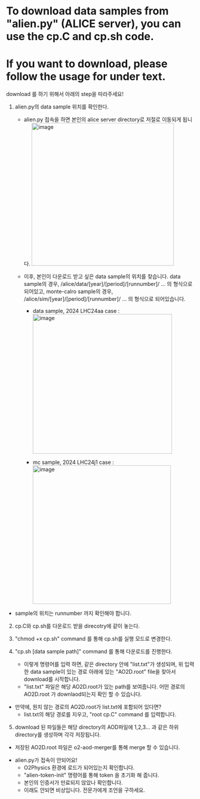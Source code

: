 # To download data samples from "alien.py" (ALICE server), you can use the cp.C and cp.sh code.
# If you want to download, please follow the usage for under text.

download 를 하기 위해서 아래의 step을 따라주세요!

1. alien.py의 data sample 위치를 확인한다.
   - alien.py 접속을 하면 본인의 alice server directory로 저절로 이동되게 됩니다.
     <img width="381" alt="image" src="https://github.com/user-attachments/assets/8edcf626-b5a7-4a7f-b12f-b481906cac48">

   - 이후, 본인이 다운로드 받고 싶은 data sample의 위치를 찾습니다.
     data sample의 경우, /alice/data/[year]/[period]/[runnumber]/ ... 의 형식으로 되어있고,
     monte-calro sample의 경우, /alice/sim/[year]/[period]/[runnumber]/ ... 의 형식으로 되어있습니다.

     * data sample, 2024 LHC24aa case :
       <img width="373" alt="image" src="https://github.com/user-attachments/assets/d555e42f-9e1a-4962-86d7-b81ff97cb9af">

     * mc sample, 2024 LHC24j1 case :
       <img width="370" alt="image" src="https://github.com/user-attachments/assets/98d23246-e2da-4f00-be3e-b3b0a4b2f403">
       
  - sample의 위치는 runnumber 까지 확인해야 합니다.

2. cp.C와 cp.sh를 다운로드 받을 direcotry에 같이 놓는다.

3. "chmod +x cp.sh" command 를 통해 cp.sh를 실행 모드로 변경한다.

4. "cp.sh [data sample path]" command 를 통해 다운로드를 진행한다.
   - 이렇게 명령어를 입력 하면, 같은 directory 안에 "list.txt"가 생성되며, 위 입력한 data sample이 있는 경로 아래에 있는 "AO2D.root" file을 찾아서 download를 시작합니다.
   - "list.txt" 파일은 해당 AO2D.root가 있는 path를 보여줍니다. 어떤 경로의 AO2D.root 가 downlaod되는지 확인 할 수 있습니다.

  * 만약에, 원치 않는 경로의 AO2D.root가 list.txt에 포함되어 있다면?
    - list.txt의 해당 경로를 지우고, "root cp.C" command 를 입력합니다.
 
5. download 된 파일들은 해당 directory의 AOD파일에 1,2,3... 과 같은 하위 directory를 생성하며 각각 저장됩니다.
  - 저장된 AO2D.root 파일은 o2-aod-merger를 통해 merge 할 수 있습니다.

  * alien.py가 접속이 안되어요!
    - O2Physics 환경에 로드가 되어있는지 확인합니다.
    - "alien-token-init" 명령어를 통해 token 을 초기화 해 줍니다.
    - 본인의 인증서가 만료되지 않았나 확인합니다.
    - 이래도 안되면 비상입니다. 전문가에게 조언을 구하세요.
   
    
    
      
